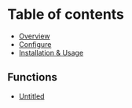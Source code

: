 # Table of contents

* [Overview](README.md)
* [Configure](configure.md)
* [Installation & Usage](installation.md)

## Functions

* [Untitled](functions/untitled.md)

